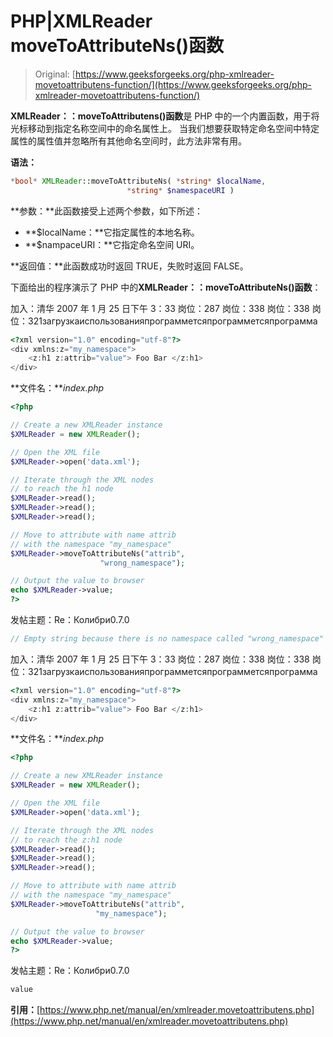 # PHP|XMLReader moveToAttributeNs()函数

> Original: [https://www.geeksforgeeks.org/php-xmlreader-movetoattributens-function/](https://www.geeksforgeeks.org/php-xmlreader-movetoattributens-function/)

**XMLReader：：moveToAttributens()函数**是 PHP 中的一个内置函数，用于将光标移动到指定名称空间中的命名属性上。 当我们想要获取特定命名空间中特定属性的属性值并忽略所有其他命名空间时，此方法非常有用。

**语法：**

```php
*bool* XMLReader::moveToAttributeNs( *string* $localName,
                          *string* $namespaceURI )
```

**参数：**此函数接受上述两个参数，如下所述：

*   **$localName：**它指定属性的本地名称。
*   **$nampaceURI：**它指定命名空间 URI。

**返回值：**此函数成功时返回 TRUE，失败时返回 FALSE。

下面给出的程序演示了 PHP 中的**XMLReader：：moveToAttributeNs()函数**：

加入：清华 2007 年 1 月 25 日下午 3：33 岗位：287 岗位：338 岗位：338 岗位：321загрузкаиспользованияпрограмметсяпрограмметсяпрограмма

```php
<?xml version="1.0" encoding="utf-8"?>
<div xmlns:z="my_namespace">
    <z:h1 z:attrib="value"> Foo Bar </z:h1>
</div>
```

**文件名：***index.php*

```php
<?php

// Create a new XMLReader instance
$XMLReader = new XMLReader();

// Open the XML file
$XMLReader->open('data.xml');

// Iterate through the XML nodes
// to reach the h1 node
$XMLReader->read();
$XMLReader->read();
$XMLReader->read();

// Move to attribute with name attrib
// with the namespace "my_namespace"
$XMLReader->moveToAttributeNs("attrib",
                    "wrong_namespace");

// Output the value to browser
echo $XMLReader->value;
?>
```

发帖主题：Re：Колибри0.7.0

```php
// Empty string because there is no namespace called "wrong_namespace"
```

加入：清华 2007 年 1 月 25 日下午 3：33 岗位：287 岗位：338 岗位：338 岗位：321загрузкаиспользованияпрограмметсяпрограмметсяпрограмма

```php
<?xml version="1.0" encoding="utf-8"?>
<div xmlns:z="my_namespace">
    <z:h1 z:attrib="value"> Foo Bar </z:h1>
</div>
```

**文件名：***index.php*

```php
<?php

// Create a new XMLReader instance
$XMLReader = new XMLReader();

// Open the XML file
$XMLReader->open('data.xml');

// Iterate through the XML nodes
// to reach the z:h1 node
$XMLReader->read();
$XMLReader->read();
$XMLReader->read();

// Move to attribute with name attrib
// with the namespace "my_namespace"
$XMLReader->moveToAttributeNs("attrib",
                   "my_namespace");

// Output the value to browser
echo $XMLReader->value;
?>
```

发帖主题：Re：Колибри0.7.0

```php
value
```

**引用：**[https://www.php.net/manual/en/xmlreader.movetoattributens.php](https://www.php.net/manual/en/xmlreader.movetoattributens.php)